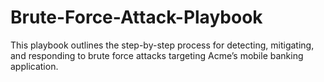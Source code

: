 # Brute-Force-Attack-Playbook
This playbook outlines the step-by-step process for detecting, mitigating, and responding to brute force attacks targeting Acme’s mobile banking application.
